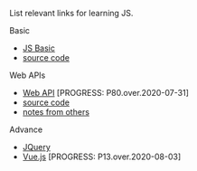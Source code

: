 List relevant links for learning JS.

Basic
- [JS Basic](https://www.bilibili.com/video/BV1ux411d75J/) 
- [source code](https://gitee.com/xiaoqiang001/jsapis_material/tree/master) 

Web APIs
- [Web API](https://www.bilibili.com/video/BV1k4411w7sV) [PROGRESS: P80.over.2020-07-31]
- [source code](https://gitee.com/xiaoqiang001/jsapis_material) 
- [notes from others](https://github.com/babbittry/Front-end-notes/blob/master/Web%20APIs-notes/Web%20APIs.md) 

Advance
- [JQuery](https://www.bilibili.com/video/BV1Wz411B7N5) 
- [Vue.js](https://www.bilibili.com/video/BV12J411m7MG) [PROGRESS: P13.over.2020-08-03]

